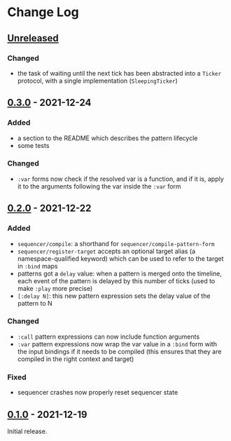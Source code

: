 # Change Log

## [Unreleased]

### Changed

- the task of waiting until the next tick has been abstracted into a
  `Ticker` protocol, with a single implementation (`SleepingTicker`)

## [0.3.0] - 2021-12-24

### Added

- a section to the README which describes the pattern lifecycle
- some tests

### Changed

- `:var` forms now check if the resolved var is a function, and if it
  is, apply it to the arguments following the var inside the `:var`
  form

## [0.2.0] - 2021-12-22

### Added

- `sequencer/compile`: a shorthand for `sequencer/compile-pattern-form`
- `sequencer/register-target` accepts an optional target alias (a
  namespace-qualified keyword) which can be used to refer to the
  target in `:bind` maps
- patterns got a `delay` value: when a pattern is merged onto the
  timeline, each event of the pattern is delayed by this number of
  ticks (used to make `:play` more precise)
- `[:delay N]`: this new pattern expression sets the delay value of
  the pattern to N

### Changed

- `:call` pattern expressions can now include function arguments
- `:var` pattern expressions now wrap the var value in a `:bind` form
  with the input bindings if it needs to be compiled (this ensures
  that they are compiled in the right context and target)

### Fixed

- sequencer crashes now properly reset sequencer state

## [0.1.0] - 2021-12-19

Initial release.

[Unreleased]: https://github.com/omkamra/sequencer/compare/0.3.0...HEAD
[0.3.0]: https://github.com/omkamra/sequencer/compare/0.2.0...0.3.0
[0.2.0]: https://github.com/omkamra/sequencer/compare/0.1.0...0.2.0
[0.1.0]: https://github.com/omkamra/sequencer/tree/0.1.0
